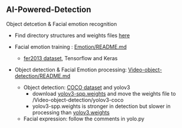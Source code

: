 ## AI-Powered-Detection
Object detcetion & Facial emotion recognition

- Find directory structures and weights files [here](http://bit.ly/keras-detection-practice)

- Facial emotion training : [Emotion/README.md](https://github.com/jinhojang6/ai-detection-practice/blob/master/Emotion/README.md)
    - [fer2013 dataset](https://www.kaggle.com/c/challenges-in-representation-learning-facial-expression-recognition-challenge/data), Tensorflow and Keras

- Object detection & Facial Emotion processing: [Video-object-detection/README.md](https://github.com/jinhojang6/ai-detection-practice/blob/master/Video-object-detection/README.md)
    - Object detection: [COCO dataset](http://cocodataset.org/#home) and yolov3
        - download [yolov3-spp.weights](https://pjreddie.com/media/files/yolov3-spp.weights) and move the weights file to /Video-object-detection/yolov3-coco
        - yolov3-spp.weights is stronger in detection but slower in processing than [yolov3.weights](https://github.com/pjreddie/darknet/blob/master/cfg/yolov3.cfg) 
    - Facial expression: follow the comments in yolo.py